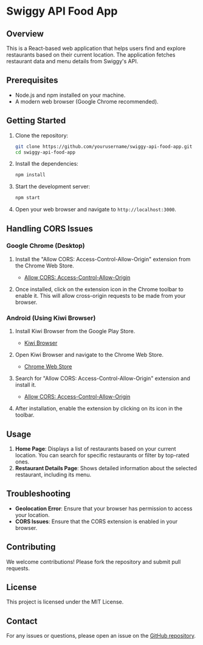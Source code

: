 # Swiggy API Food App

## Overview

This is a React-based web application that helps users find and explore restaurants based on their current location. The application fetches restaurant data and menu details from Swiggy's API.

## Prerequisites

- Node.js and npm installed on your machine.
- A modern web browser (Google Chrome recommended).

## Getting Started

1. Clone the repository:
    ```bash
    git clone https://github.com/yourusername/swiggy-api-food-app.git
    cd swiggy-api-food-app
    ```

2. Install the dependencies:
    ```bash
    npm install
    ```

3. Start the development server:
    ```bash
    npm start
    ```

4. Open your web browser and navigate to `http://localhost:3000`.

## Handling CORS Issues

### Google Chrome (Desktop)

1. Install the "Allow CORS: Access-Control-Allow-Origin" extension from the Chrome Web Store.
   - [Allow CORS: Access-Control-Allow-Origin](https://chrome.google.com/webstore/detail/allow-cors-access-control/ljbmnfelcgpfigdpimdkbblghhgmddfh)

2. Once installed, click on the extension icon in the Chrome toolbar to enable it. This will allow cross-origin requests to be made from your browser.

### Android (Using Kiwi Browser)

1. Install Kiwi Browser from the Google Play Store.
   - [Kiwi Browser](https://play.google.com/store/apps/details?id=com.kiwibrowser.browser&hl=en&pli=1)

2. Open Kiwi Browser and navigate to the Chrome Web Store.
   - [Chrome Web Store](https://chrome.google.com/webstore)

3. Search for "Allow CORS: Access-Control-Allow-Origin" extension and install it.
   - [Allow CORS: Access-Control-Allow-Origin](https://chrome.google.com/webstore/detail/allow-cors-access-control/ljbmnfelcgpfigdpimdkbblghhgmddfh)

4. After installation, enable the extension by clicking on its icon in the toolbar.

## Usage

1. **Home Page**: Displays a list of restaurants based on your current location. You can search for specific restaurants or filter by top-rated ones.
2. **Restaurant Details Page**: Shows detailed information about the selected restaurant, including its menu.

## Troubleshooting

- **Geolocation Error**: Ensure that your browser has permission to access your location.
- **CORS Issues**: Ensure that the CORS extension is enabled in your browser.

## Contributing

We welcome contributions! Please fork the repository and submit pull requests.

## License

This project is licensed under the MIT License.

## Contact

For any issues or questions, please open an issue on the [GitHub repository](https://github.com/yourusername/swiggy-api-food-app).
